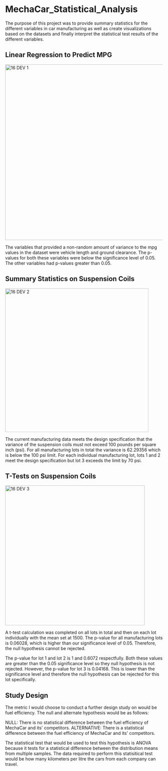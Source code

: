 # MechaCar_Statistical_Analysis

The purpose of this project was to provide summary statistics for the different variables in car manufacturing as well as create visualizations based on the datasets and finally interpret the statistical test results of the different variables. 

## Linear Regression to Predict MPG

<img width="560" alt="16 DEV 1" src="https://user-images.githubusercontent.com/97644424/174503488-b025cebc-d1af-4908-8dcf-228fd285f47b.png">

The variables that provided a non-random amount of variance to the mpg values in the dataset were vehicle length and ground clearance. 
The p-values for both these variables were below the significance level of 0.05. The other variables had p-values greater than 0.05.

## Summary Statistics on Suspension Coils 

<img width="458" alt="16 DEV 2" src="https://user-images.githubusercontent.com/97644424/174503438-812ddd86-ee62-4663-b631-5564783e479f.png">

The current manufacturing data meets the design specification that the variance of the suspension coils must not exceed 100 pounds per square inch (psi). For all manufacturing lots in total the variance is 62.29356 which is below the 100 psi limit. For each individual manufacturing lot, lots 1 and 2 meet the design specification but lot 3 exceeds the limit by 70 psi. 

## T-Tests on Suspension Coils 

<img width="446" alt="16 DEV 3" src="https://user-images.githubusercontent.com/97644424/174515009-becfb786-9f56-4fca-a35b-6ff7c96793c2.png">

A t-test calculation was completed on all lots in total and then on each lot individually with the mean set at 1500. The p-value for all manufacturing lots is 0.06028, which is higher than our significance level of 0.05. Therefore, the null hypothesis cannot be rejected. 

The p-value for lot 1 and lot 2 is 1 and 0.6072 respectfully. Both these values are greater than the 0.05 significance level so they null hypothesis is not rejected. However, the p-value for lot 3 is 0.04168. This is lower than the significance level and therefore the null hypothesis can be rejected for this lot specifically. 

## Study Design 

The metric I would choose to conduct a further design study on would be fuel efficiency. The null and alternate hypothesis would be as follows:

NULL: There is no statistical difference between the fuel efficiency of MechaCar and its' competitors. 
ALTERNATIVE: There is a statistical difference between the fuel efficiency of MechaCar and its' competitors. 

The statistical test that would be used to test this hypothesis is ANOVA because it tests for a statistical difference between the distribution means from multiple samples. The data required to perform this statisitical test would be how many kilometers per litre the cars from each company can travel. 
